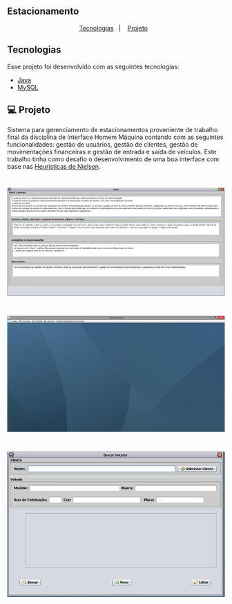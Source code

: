 ## Estacionamento

<p align="center">
  <a href="#tecnologias">Tecnologias</a>&nbsp;&nbsp;&nbsp;|&nbsp;&nbsp;&nbsp;
  <a href="#-projeto">Projeto</a>&nbsp;&nbsp;&nbsp;
</p>

## Tecnologias

Esse projeto foi desenvolvido com as seguintes tecnologias:

- [Java](https://www.java.com/pt-BR/)
- [MySQL](https://www.mysql.com/)

## 💻 Projeto

Sistema para gerenciamento de estacionamentos proveniente de trabalho final da disciplina de Interface Homem Máquina contando com as seguintes funcionalidades: gestão de usuários, gestão de clientes, gestão de movimentações financeiras e gestão de entrada e saída de veículos. Este trabalho tinha como desafio o desenvolvimento de uma boa interface com base nas [Heurísticas de Nielsen](https://www.alura.com.br/artigos/10-heuristicas-de-nielsen-uma-formula-pra-evitar-erros-basicos-de-usabilidade?gclid=CjwKCAiA57D_BRAZEiwAZcfCxSsEwBjmuCTzl3z-fo9o7vqyMkSkxfFWQd8Yq9TwyJeIBHG3k-4FwhoCCcoQAvD_BwE).


<h1 align="center">
    <img alt="Help" title="Tela de Ajuda" src=".github/ajuda.PNG" />
</h1>

<h1 align="center">
    <img alt="home" title="Tela Inicial" src=".github/home.PNG" />
</h1>

<h1 align="center">
    <img alt="saearch" title="Tela de Busca de Veículo" src=".github/busca-veiculos.PNG" />
</h1>




